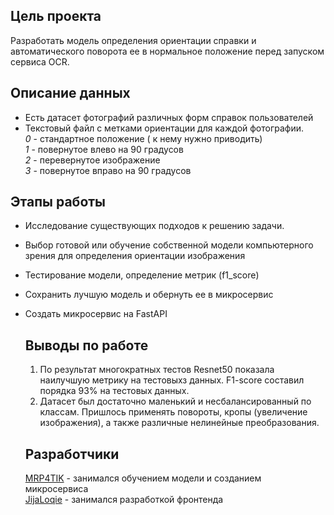 ## Цель проекта  
Разработать модель определения ориентации справки и автоматического поворота ее в нормальное положение перед запуском сервиса OCR.  
## Описание данных  
+ Есть датасет фотографий различных форм справок пользователей
+ Текстовый файл с метками ориентации для каждой фотографии.  
*0* - стандартное положение ( к нему нужно приводить)  
*1* - повернутое влево на 90 градусов  
*2* - перевернутое изображение  
*3* -  повернутое вправо на 90 градусов  
## Этапы работы  
+ Исследование существующих подходов к решению задачи.
+ Выбор готовой или обучение собственной модели компьютерного зрения для определения ориентации изображения
+ Тестирование модели, определение метрик (f1_score)
+ Сохранить лучшую модель и обернуть ее в микросервис  
+ Создать микросервис на FastAPI

  ## Выводы по работе
  1. По результат многократных тестов Resnet50 показала наилучшую метрику на тестовыхз данных. F1-score составил порядка 93% на тестовых данных.  
  2. Датасет был достаточно маленький и несбалансированный по классам. Пришлось применять повороты, кропы (увеличение изображения), а также различные нелинейные преобразования.  

  ## Разработчики
  [MRP4TIK](https://github.com/MRP4TIK) - занимался обучением модели и созданием микросервиса  
  [JijaLoqie](https://github.com/JijaLoqie) - занимался разработкой фронтенда  
